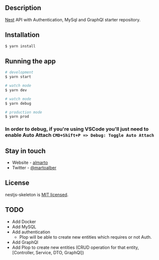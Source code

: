 ## Description

[Nest](https://github.com/nestjs/nest) API with Authentication, MySql and GraphQl starter repository.

## Installation

```bash
$ yarn install
```

## Running the app

```bash
# development
$ yarn start

# watch mode
$ yarn dev

# watch mode
$ yarn debug

# production mode
$ yarn prod
```

### In order to debug, if you're using VSCode you'll just need to enable Auto Attach `CMD+Shift+P => Debug: Toggle Auto Attach`

## Stay in touch

- Website - [almarto](https://github.com/almarto)
- Twitter - [@martoalber](https://twitter.com/martoalber)

## License

nestjs-skeleton is [MIT licensed](LICENSE).

## TODO

- Add Docker
- Add MySQL
- Add authentication
  - Plop will be able to create new entities which requires or not Auth.
- Add GraphQl
- Add Plop to create new entities (CRUD operation for that entity, [Controller, Service, DTO, GraphQl])
